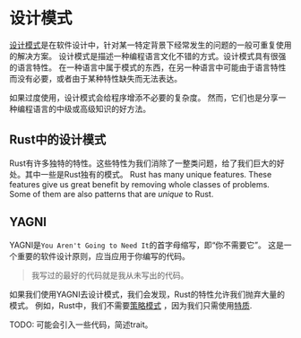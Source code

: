 # 设计模式

[设计模式]: https://zh.wikipedia.org/wiki/设计模式_(计算机)

[设计模式]是在软件设计中，针对某一特定背景下经常发生的问题的一般可重复使用的解决方案。
设计模式是描述一种编程语言文化不错的方式。设计模式具有很强的语言特性。
在一种语言中属于模式的东西，在另一种语言中可能由于语言特性而没有必要，或者由于某种特性缺失而无法表达。

如果过度使用，设计模式会给程序增添不必要的复杂度。
然而，它们也是分享一种编程语言的中级或高级知识的好方法。

## Rust中的设计模式

Rust有许多独特的特性。这些特性为我们消除了一整类问题，给了我们巨大的好处。其中一些是Rust独有的模式。
Rust has many unique features. These features give us great benefit by removing whole classes of problems. Some of them are also patterns that are _unique_ to Rust.

## YAGNI

YAGNI是`You Aren't Going to Need It`的首字母缩写，即“你不需要它”。
这是一个重要的软件设计原则，应当应用于你编写的代码。

> 我写过的最好的代码就是我从未写出的代码。

如果我们使用YAGNI去设计模式，我们会发现，Rust的特性允许我们抛弃大量的模式。
例如，Rust中，我们不需要[策略模式](https://zh.wikipedia.org/wiki/策略模式) ，因为我们只需使用[特质](https://doc.rust-lang.org/book/traits.html).

TODO: 可能会引入一些代码，简述trait。
